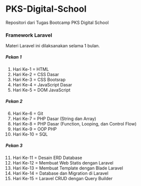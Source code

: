 # PKS-Digital-School
Repositori dari Tugas Bootcamp PKS Digital School

### Framework Laravel

Materi Laravel ini dilaksanakan selama 1 bulan.

##### Pekan 1
1. Hari Ke-1 = HTML
2. Hari Ke-2 = CSS Dasar
3. Hari Ke-3 = CSS Bootsrap
4. Hari Ke-4 = JavaScript Dasar
5. Hari Ke-5 = DOM JavaScript

##### Pekan 2
6. Hari Ke-6 = Git
7. Hari Ke-7 = PHP Dasar (String dan Array)
8. Hari Ke-8 = PHP Dasar (Function, Looping, dan Control Flow)
9. Hari Ke-9 = OOP PHP
10. Hari Ke-10 = SQL

##### Pekan 3
11. Hari Ke-11 = Desain ERD Database
12. Hari Ke-12 = Membuat Web Statis dengan Laravel
13. Hari Ke-13 = Membuat Template dengan Blade Laravel
14. Hari Ke-14 = Database dan Migration di Laravel
15. Hari Ke-15 = Laravel CRUD dengan Query Builder

